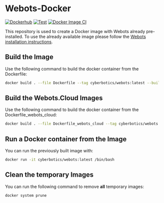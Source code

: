 # Webots-Docker

[![Dockerhub](https://img.shields.io/docker/automated/cyberbotics/webots.svg)](https://hub.docker.com/r/cyberbotics/webots)
[![Test](https://github.com/cyberbotics/webots-docker/workflows/Test/badge.svg)](https://github.com/cyberbotics/webots-docker/actions?query=workflow%3ATest)
[![Docker Image CI](https://github.com/cyberbotics/webots-docker/workflows/Docker%20Image%20CI/badge.svg)](https://github.com/cyberbotics/webots-docker/actions?query=workflow%3A%22Docker+Image+CI%22)

This repository is used to create a Docker image with Webots already pre-installed.
To use the already available image please follow the [Webots installation instructions](https://cyberbotics.com/doc/guide/installation-procedure#installing-the-docker-image).

## Build the Image

Use the following command to build the docker container from the Dockerfile:

``` bash
docker build . --file Dockerfile --tag cyberbotics/webots:latest --build-arg BASE_IMAGE=nvidia/cuda:11.8.0-base-ubuntu22.04 --build-arg WEBOTS_VERSION=R2023b --build-arg WEBOTS_PACKAGE_PREFIX=_ubuntu-22.04
```

## Build the Webots.Cloud Images

Use the following command to build the docker container from the Dockerfile_webots_cloud:

``` bash
docker build . --file Dockerfile_webots_cloud --tag cyberbotics/webots.cloud:latest --build-arg BASE_IMAGE=cyberbotics/webots:latest --build-arg WEBOTS_VERSION=R2023b
```

## Run a Docker container from the Image

You can run the previously built image with:

``` bash
docker run -it cyberbotics/webots:latest /bin/bash
```

## Clean the temporary Images

You can run the following command to remove **all** temporary images:

``` bash
docker system prune
```
